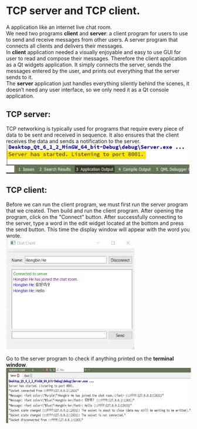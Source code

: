 # TCP server and TCP client.
A application like an internet live chat room.  
We need two programs **client** and **server**: a client program for users to use to  send and receive messages from other users. A server program that connects all  clients and delivers their messages.  
In **client** application needed a visually enjoyable and easy to use GUI for user to read and compose their messages. Therefore the client application as a Qt widgets application. It simply connects the server, sends the messages entered by the user, and prints out everything that the server sends to it.  
The **server** application just handles everything silently behind the scenes, it doesn’t need any user interface, so we only need it as a Qt console application.  
  
## TCP server:
TCP networking is typically used for programs that require every piece of data to be sent and received in sequence. It also ensures that the client receives the data and sends a notification to the server.  
<img src="https://raw.githubusercontent.com/brucehho/TCP_server_TCP_client/main/example/Screenshot%202021-07-15%20124802.jpg" width="500" height="80"/>

## TCP client:
Before we can run the client program, we must first run the server program that we created. Then build and run the client program. After opening the program, click on the "Connect" button. After successfully connecting to the server, type a word in the edit widget located at the bottom and press the send button. This time the display window will appear with the word you wrote.  
<img src="https://raw.githubusercontent.com/brucehho/TCP_server_TCP_client/main/example/Screenshot%202021-07-15%20212829.jpg" width="350" height="300"/>  
  
Go to the server program to check if anything printed on the **terminal window**.  
<img src="https://raw.githubusercontent.com/brucehho/TCP_server_TCP_client/main/example/Screenshot%202021-07-15%20161223.jpg" width="600" height="150"/>  

 
